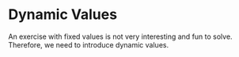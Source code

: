 # Dynamic Values

An exercise with fixed values is not very interesting and fun to solve. Therefore, we need to introduce dynamic values.
